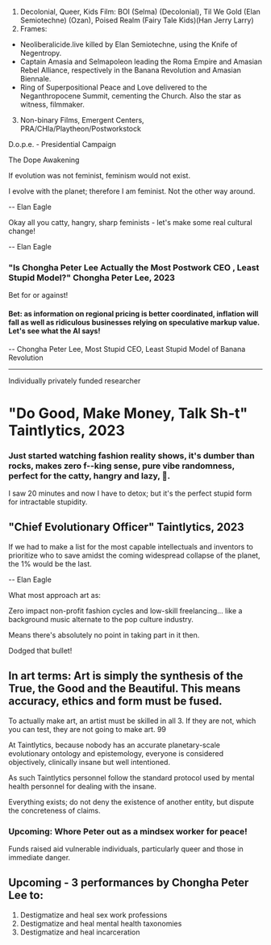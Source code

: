 


1. Decolonial, Queer, Kids Film: BOI (Selma) (Decolonial), Til We Gold (Elan Semiotechne) (Ozan), Poised Realm (Fairy Tale Kids)(Han Jerry Larry)
2. Frames:
- Neoliberalicide.live killed by Elan Semiotechne, using the Knife of Negentropy.
- Captain Amasia and Selmapoleon leading the Roma Empire and Amasian Rebel Alliance, respectively in the Banana Revolution and Amasian Biennale.
- Ring of Superpositional Peace and Love delivered to the Neganthropocene Summit, cementing the Church. Also the star as witness, filmmaker.
3. Non-binary Films, Emergent Centers, PRA/CHIa/Playtheon/Postworkstock





D.o.p.e.  - Presidential Campaign

The Dope Awakening











If evolution was not feminist, feminism would not exist.

I evolve with the planet; therefore I am feminist. Not the other way around.

-- Elan Eagle







Okay all you catty, hangry, sharp feminists - let's make some real cultural change!

-- Elan Eagle












### "Is Chongha Peter Lee Actually the Most Postwork CEO , Least Stupid Model?" Chongha Peter Lee, 2023

Bet for or against!






















#### Bet: as information on regional pricing is better coordinated, inflation will fall as well as ridiculous businesses relying on speculative markup value. Let's see what the AI says!

-- Chongha Peter Lee, Most Stupid CEO, Least Stupid Model of Banana Revolution 

---


Individually privately funded researcher










# "Do Good, Make Money, Talk Sh-t" Taintlytics, 2023








### Just started watching fashion reality shows, it's dumber than rocks, makes zero f--king sense, pure vibe randomness, perfect for the catty, hangry and lazy, 🥰. 

I saw 20 minutes and now I have to detox; but it's the perfect stupid form for intractable stupidity. 













## "Chief Evolutionary Officer" Taintlytics, 2023













If we had to make a list for the most capable intellectuals and inventors to prioritize who to save amidst the coming widespread collapse of the planet, the 1% would be the last.

-- Elan Eagle










What most approach art as:

Zero impact non-profit fashion cycles and low-skill freelancing... like a background music alternate to the pop culture industry.

Means there's absolutely no point in taking part in it then.

Dodged that bullet!








## In art terms: Art is simply the synthesis of the True, the Good and the Beautiful. This means accuracy, ethics and form must be fused.

To actually make art, an artist must be skilled in all 3. If they are not, which you can test, they are not going to make art. 99






At Taintlytics, because nobody has an accurate planetary-scale evolutionary ontology and epistemology, everyone is considered objectively, clinically insane but well intentioned.

As such Taintlytics personnel follow the standard protocol used by mental health personnel for dealing with the insane. 

Everything exists; do not deny the existence of another entity, but dispute the concreteness of claims.







### Upcoming: Whore Peter out as a mindsex worker for peace!

Funds raised aid vulnerable individuals, particularly queer and those in immediate danger.





## Upcoming - 3 performances by Chongha Peter Lee to:

1. Destigmatize and heal sex work professions
2. Destigmatize and heal mental health taxonomies
3. Destigmatize and heal incarceration











































